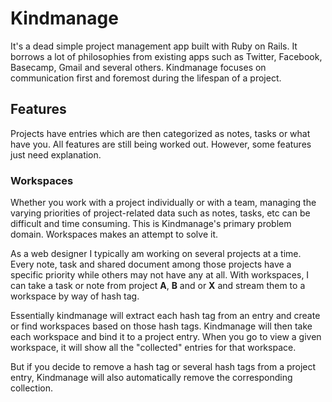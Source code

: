 # Kindmanage

It's a dead simple project management app built with Ruby on Rails. It borrows a lot of philosophies from existing apps such as Twitter, Facebook, Basecamp, Gmail and several others. Kindmanage focuses on communication first and foremost during the lifespan of a project.

## Features

Projects have entries which are then categorized as notes, tasks or what have you. All features are still being worked out. However, some features just need explanation.

### Workspaces

Whether you work with a project individually or with a team, managing the varying priorities of project-related data such as notes, tasks, etc can be difficult and time consuming. This is Kindmanage's primary problem domain. Workspaces makes an attempt to solve it.

As a web designer I typically am working on several projects at a time. Every note, task and shared document among those projects have a specific priority while others may not have any at all. With workspaces, I can take a task or note from project **A**, **B** and or **X** and stream them to a workspace by way of hash tag.

Essentially kindmanage will extract each hash tag from an entry and create or find workspaces based on those hash tags. Kindmanage will then take each workspace and bind it to a project entry. When you go to view a given workspace, it will show all the "collected" entries for that workspace.

But if you decide to remove a hash tag or several hash tags from a project entry, Kindmanage will also automatically remove the corresponding collection.